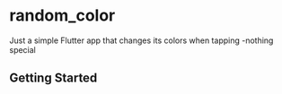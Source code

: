 # random_color

 Just a simple Flutter app that changes its colors when tapping -nothing special

## Getting Started
